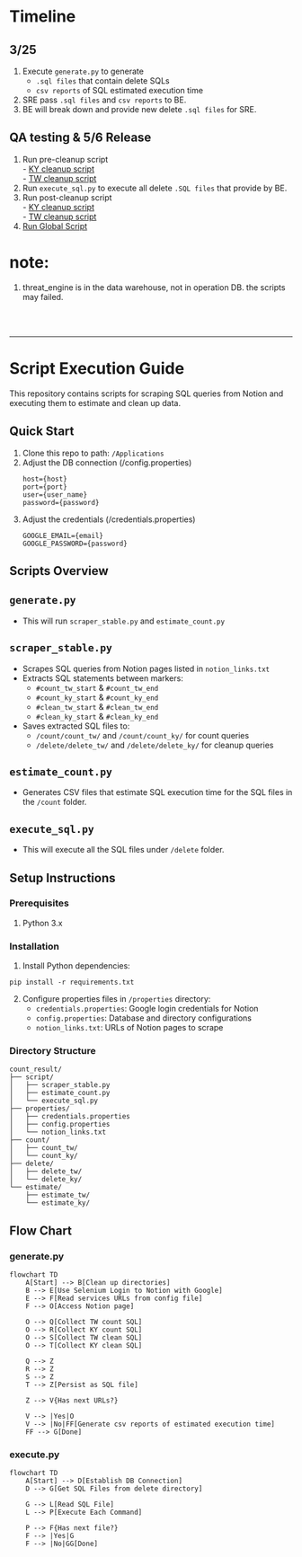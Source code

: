 # Timeline
## 3/25
  1. Execute `generate.py` to generate
     - `.sql files` that contain delete SQLs
     - `csv reports` of SQL estimated execution time
  2. SRE pass `.sql files` and `csv reports` to BE. 
  3. BE will break down and provide new delete `.sql files` for SRE.

## QA testing & 5/6 Release
  1. Run pre-cleanup script <br/>
    - [KY cleanup script](https://www.notion.so/xrexuiux/Services-19941348cec580868b98c0c72030b9dc?pvs=4#1ba41348cec58052bcfcdb13be27e92c) <br/>
    - [TW cleanup script](https://www.notion.so/xrexuiux/Services-19941348cec580868b98c0c72030b9dc?pvs=4#19d41348cec5802d9ad2ed4ccd34b1ae)
  2. Run `execute_sql.py` to execute all delete `.SQL files` that provide by BE.
  3. Run post-cleanup script <br/>
    - [KY cleanup script](https://www.notion.so/xrexuiux/Services-19941348cec580868b98c0c72030b9dc?pvs=4#1c041348cec580f284d1dc6152f1664c) <br/>
    - [TW cleanup script](https://www.notion.so/xrexuiux/Services-19941348cec580868b98c0c72030b9dc?pvs=4#1b241348cec580eda440e228ed5cf586)
  4. [Run Global Script](https://www.notion.so/xrexuiux/Services-19941348cec580868b98c0c72030b9dc?pvs=4#1af41348cec5800b937fe00151b10f74)

# note:
1. threat_engine is in the data warehouse, not in operation DB. the scripts may failed.

<br>
<br>

---
# Script Execution Guide

This repository contains scripts for scraping SQL queries from Notion and executing them to estimate and clean up data.

## Quick Start
1. Clone this repo to path: `/Applications`
2. Adjust the DB connection (/config.properties)
   ```
   host={host}
   port={port}
   user={user_name}
   password={password}
   ```
3. Adjust the credentials (/credentials.properties)
   ```
   GOOGLE_EMAIL={email}
   GOOGLE_PASSWORD={password}
   ```

## Scripts Overview

## `generate.py`
- This will run `scraper_stable.py` and  `estimate_count.py`

## `scraper_stable.py`
- Scrapes SQL queries from Notion pages listed in `notion_links.txt`
- Extracts SQL statements between markers:
  - `#count_tw_start` & `#count_tw_end`
  - `#count_ky_start` & `#count_ky_end`
  - `#clean_tw_start` & `#clean_tw_end`
  - `#clean_ky_start` & `#clean_ky_end`
- Saves extracted SQL files to:
  - `/count/count_tw/` and `/count/count_ky/` for count queries
  - `/delete/delete_tw/` and `/delete/delete_ky/` for cleanup queries

## `estimate_count.py`
  - Generates CSV files that estimate SQL execution time for the SQL files in the `/count` folder.

## `execute_sql.py`
  - This will execute all the SQL files under `/delete` folder.

## Setup Instructions

### Prerequisites
1. Python 3.x

### Installation

1. Install Python dependencies:
```
pip install -r requirements.txt
```

2. Configure properties files in `/properties` directory:
   - `credentials.properties`: Google login credentials for Notion
   - `config.properties`: Database and directory configurations
   - `notion_links.txt`: URLs of Notion pages to scrape

### Directory Structure
```
count_result/
├── script/
│   ├── scraper_stable.py
│   ├── estimate_count.py
│   └── execute_sql.py
├── properties/
│   ├── credentials.properties
│   ├── config.properties
│   └── notion_links.txt
├── count/
│   ├── count_tw/
│   └── count_ky/
├── delete/
│   ├── delete_tw/
│   └── delete_ky/
└── estimate/
    ├── estimate_tw/
    └── estimate_ky/
```


## Flow Chart
### generate.py
```mermaid
flowchart TD
    A[Start] --> B[Clean up directories]
    B --> E[Use Selenium Login to Notion with Google]
    E --> F[Read services URLs from config file]
    F --> O[Access Notion page]
    
    O --> Q[Collect TW count SQL]
    O --> R[Collect KY count SQL]
    O --> S[Collect TW clean SQL]
    O --> T[Collect KY clean SQL]
    
    Q --> Z
    R --> Z
    S --> Z
    T --> Z[Persist as SQL file]
    
    Z --> V{Has next URLs?}
    
    V --> |Yes|O
    V --> |No|FF[Generate csv reports of estimated execution time]
    FF --> G[Done]
```

### execute.py
```mermaid
flowchart TD
    A[Start] --> D[Establish DB Connection]
    D --> G[Get SQL Files from delete directory]
    
    G --> L[Read SQL File]
    L --> P[Execute Each Command]
    
    P --> F{Has next file?}
    F --> |Yes|G
    F --> |No|GG[Done]
```
